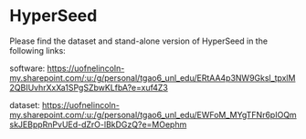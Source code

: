 # HyperSeed

Please find the dataset and stand-alone version of HyperSeed in the following links:

software:
https://uofnelincoln-my.sharepoint.com/:u:/g/personal/tgao6_unl_edu/ERtAA4p3NW9Gksl_tpxlM2QBIUvhrXxXa1SPgSZbwKLfbA?e=xuf4Z3

dataset:
https://uofnelincoln-my.sharepoint.com/:u:/g/personal/tgao6_unl_edu/EWFoM_MYgTFNr6pIOQmskJEBppRnPvUEd-dZrO-lBkDGzQ?e=MOephm